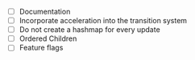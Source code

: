 - [ ] Documentation
- [ ] Incorporate acceleration into the transition system
- [ ] Do not create a hashmap for every update
- [ ] Ordered Children
- [ ] Feature flags